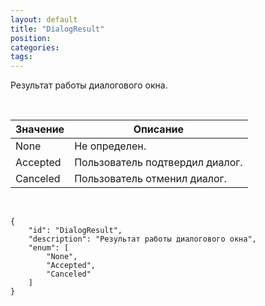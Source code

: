 ```yaml
---
layout: default
title: "DialogResult"
position: 
categories: 
tags: 
---
```


Результат работы диалогового окна.

 

|Значение|Описание|
|--------|--------|
|None|Не определен.|
|Accepted|Пользователь подтвердил диалог.|
|Canceled|Пользователь отменил диалог.|

    

```
{
	"id": "DialogResult",
	"description": "Результат работы диалогового окна",
	"enum": [
		"None",
		"Accepted",
		"Canceled"
	]
}
```

 

 

